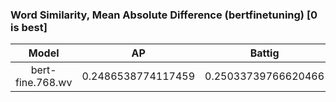 ### Word Similarity, Mean Absolute Difference (bertfinetuning) [0 is best]
|Model|AP|Battig|BLESS|ESSLI-2008|
|:--:|:--:|:--:|:--:|:--:|
|bert-fine.768.wv|0.2486538774117459|0.25033739766620466|0.3731706659953497|0.6031966778359017|
